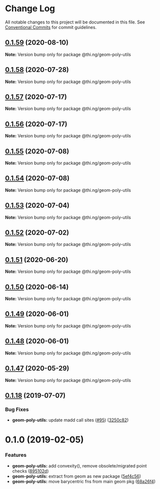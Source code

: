 # Change Log

All notable changes to this project will be documented in this file.
See [Conventional Commits](https://conventionalcommits.org) for commit guidelines.

## [0.1.59](https://github.com/thi-ng/umbrella/compare/@thi.ng/geom-poly-utils@0.1.58...@thi.ng/geom-poly-utils@0.1.59) (2020-08-10)

**Note:** Version bump only for package @thi.ng/geom-poly-utils





## [0.1.58](https://github.com/thi-ng/umbrella/compare/@thi.ng/geom-poly-utils@0.1.57...@thi.ng/geom-poly-utils@0.1.58) (2020-07-28)

**Note:** Version bump only for package @thi.ng/geom-poly-utils





## [0.1.57](https://github.com/thi-ng/umbrella/compare/@thi.ng/geom-poly-utils@0.1.56...@thi.ng/geom-poly-utils@0.1.57) (2020-07-17)

**Note:** Version bump only for package @thi.ng/geom-poly-utils





## [0.1.56](https://github.com/thi-ng/umbrella/compare/@thi.ng/geom-poly-utils@0.1.55...@thi.ng/geom-poly-utils@0.1.56) (2020-07-17)

**Note:** Version bump only for package @thi.ng/geom-poly-utils





## [0.1.55](https://github.com/thi-ng/umbrella/compare/@thi.ng/geom-poly-utils@0.1.54...@thi.ng/geom-poly-utils@0.1.55) (2020-07-08)

**Note:** Version bump only for package @thi.ng/geom-poly-utils





## [0.1.54](https://github.com/thi-ng/umbrella/compare/@thi.ng/geom-poly-utils@0.1.53...@thi.ng/geom-poly-utils@0.1.54) (2020-07-08)

**Note:** Version bump only for package @thi.ng/geom-poly-utils





## [0.1.53](https://github.com/thi-ng/umbrella/compare/@thi.ng/geom-poly-utils@0.1.52...@thi.ng/geom-poly-utils@0.1.53) (2020-07-04)

**Note:** Version bump only for package @thi.ng/geom-poly-utils





## [0.1.52](https://github.com/thi-ng/umbrella/compare/@thi.ng/geom-poly-utils@0.1.51...@thi.ng/geom-poly-utils@0.1.52) (2020-07-02)

**Note:** Version bump only for package @thi.ng/geom-poly-utils





## [0.1.51](https://github.com/thi-ng/umbrella/compare/@thi.ng/geom-poly-utils@0.1.50...@thi.ng/geom-poly-utils@0.1.51) (2020-06-20)

**Note:** Version bump only for package @thi.ng/geom-poly-utils





## [0.1.50](https://github.com/thi-ng/umbrella/compare/@thi.ng/geom-poly-utils@0.1.49...@thi.ng/geom-poly-utils@0.1.50) (2020-06-14)

**Note:** Version bump only for package @thi.ng/geom-poly-utils





## [0.1.49](https://github.com/thi-ng/umbrella/compare/@thi.ng/geom-poly-utils@0.1.48...@thi.ng/geom-poly-utils@0.1.49) (2020-06-01)

**Note:** Version bump only for package @thi.ng/geom-poly-utils





## [0.1.48](https://github.com/thi-ng/umbrella/compare/@thi.ng/geom-poly-utils@0.1.47...@thi.ng/geom-poly-utils@0.1.48) (2020-06-01)

**Note:** Version bump only for package @thi.ng/geom-poly-utils





## [0.1.47](https://github.com/thi-ng/umbrella/compare/@thi.ng/geom-poly-utils@0.1.46...@thi.ng/geom-poly-utils@0.1.47) (2020-05-29)

**Note:** Version bump only for package @thi.ng/geom-poly-utils





## [0.1.18](https://github.com/thi-ng/umbrella/compare/@thi.ng/geom-poly-utils@0.1.17...@thi.ng/geom-poly-utils@0.1.18) (2019-07-07)

### Bug Fixes

* **geom-poly-utils:** update madd call sites ([#95](https://github.com/thi-ng/umbrella/issues/95)) ([3250c82](https://github.com/thi-ng/umbrella/commit/3250c82))

# 0.1.0 (2019-02-05)

### Features

* **geom-poly-utils:** add convexity(), remove obsolete/migrated point checks ([895102d](https://github.com/thi-ng/umbrella/commit/895102d))
* **geom-poly-utils:** extract from geom as new package ([5ef4c56](https://github.com/thi-ng/umbrella/commit/5ef4c56))
* **geom-poly-utils:** move barycentric fns from main geom pkg ([68a26f4](https://github.com/thi-ng/umbrella/commit/68a26f4))
